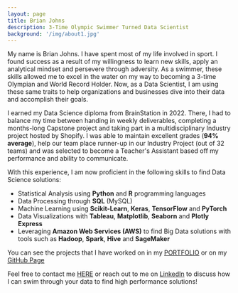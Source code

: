 ```yaml
---
layout: page
title: Brian Johns
description: 3-Time Olympic Swimmer Turned Data Scientist
background: '/img/about1.jpg'
---
```


My name is Brian Johns. I have spent most of my life involved in sport.  I found success as a result of my willingness to learn new skills, apply an analytical mindset and persevere through adversity.  As a swimmer, these skills allowed me to excel in the water on my way to becoming a 3-time Olympian and World Record Holder.  Now, as a Data Scientist, I am using these same traits to help organizations and businesses dive into their data and accomplish their goals.

I earned my Data Science diploma from BrainStation in 2022.  There, I had to balance my time between handing in weekly deliverables, completing a months-long Capstone project and taking part in a multidisciplinary Industry project hosted by Shopify.  I was able to maintain excellent grades (**94% average**), help our team place runner-up in our Industry Project (out of 32 teams) and was selected to become a Teacher's Assistant based off my performance and ability to communicate.

With this experience, I am now proficient in the following skills to find Data Science solutions:
- Statistical Analysis using **Python** and **R** programming languages
- Data Processing through **SQL** (MySQL)
- Machine Learning using **Scikit-Learn**, **Keras**, **TensorFlow** and **PyTorch**
- Data Visualizations with **Tableau**, **Matplotlib**, **Seaborn** and **Plotly Express**
- Leveraging **Amazon Web Services (AWS)** to find Big Data solutions with tools such as **Hadoop**, **Spark**, **Hive** and **SageMaker**

You can see the projects that I have worked on in my [PORTFOLIO](http://127.0.0.1:4000/posts/) or on my [GitHub Page](https://github.com/thebrianjohns)

Feel free to contact me [HERE](http://127.0.0.1:4000/contact) or reach out to me on [LinkedIn](https://www.linkedin.com/in/thebrianjohns/) to discuss how I can swim through your data to find high performance solutions!
